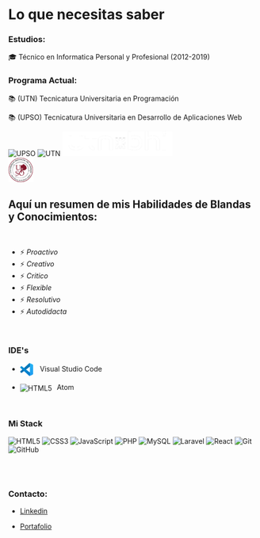 # Lo que necesitas saber

### Estudios:

🎓 Técnico en Informatica Personal y Profesional (2012-2019)

### Programa Actual:

📚 (UTN) Tecnicatura Universitaria en Programación

📚 (UPSO) Tecnicatura Universitaria en Desarrollo de Aplicaciones Web

![UPSO](upso.png=50x50)
![UTN](utn.png=222x50)
<img title="UTN" alt="UTN" src="utn.png" width="222" height="50">
<br>
<img title="UPSO" alt="UPSO" src="upso.png" width="50" height="50">

## Aquí un resumen de mis Habilidades de Blandas y Conocimientos:

<br>

- ⚡ _Proactivo_
- ⚡ _Creativo_
- ⚡ _Critico_
- ⚡ _Flexible_
- ⚡ _Resolutivo_
- ⚡ _Autodidacta_

<br>

### IDE's

- <img align="center" alt="Visual Studio Code" width="26px" src="https://raw.githubusercontent.com/github/explore/80688e429a7d4ef2fca1e82350fe8e3517d3494d/topics/visual-studio-code/visual-studio-code.png" /> <span style="margin: 0 0 0 10px">Visual Studio Code</span>

- <img align="center" alt="HTML5" width="26px" src="https://upload.wikimedia.org/wikipedia/commons/e/e2/Atom_1.0_icon.png" /><span style="margin: 0 0 0 10px">Atom</span>

<br>

### Mi Stack

![HTML5](https://img.shields.io/badge/html5%20-%23E34F26.svg?&style=for-the-badge&logo=html5&logoColor=white) ![CSS3](https://img.shields.io/badge/css3%20-%231572B6.svg?&style=for-the-badge&logo=css3&logoColor=white)
![JavaScript](https://img.shields.io/badge/javascript%20-%23323330.svg?&style=for-the-badge&logo=javascript&logoColor=%23F7DF1E)
![PHP](https://img.shields.io/badge/php-%23316192.svg?&style=for-the-badge&logo=PHP&logoColor=white)
![MySQL](https://img.shields.io/badge/mysql-%2300f.svg?&style=for-the-badge&logo=mysql&logoColor=white)
![Laravel](https://img.shields.io/badge/laravel%20-%23F05033.svg?&style=for-the-badge&logo=laravel&logoColor=white)
![React](https://img.shields.io/badge/React-%230db7ed.svg?style=for-the-badge&logo=react&logoColor=white)
![Git](https://img.shields.io/badge/git%20-%23F05033.svg?&style=for-the-badge&logo=git&logoColor=white)
![GitHub](https://img.shields.io/badge/github%20-%23121011.svg?&style=for-the-badge&logo=github&logoColor=white)

<br>
<br>

### Contacto:

- <a href="https://www.linkedin.com/in/matias-ezequiel-bussetti-82a9531a2/">Linkedin</a>

- <a href="http://matiasbussetti.space/">Portafolio</a>
